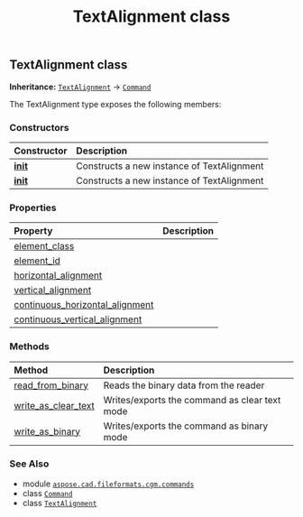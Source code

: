 ﻿---
title: TextAlignment class
second_title: Aspose.CAD for Python via .NET API References
description: 
type: docs
weight: 1660
url: /python-net/aspose.cad.fileformats.cgm.commands/textalignment/
is_root: false
---

## TextAlignment class



**Inheritance:** [`TextAlignment`](/cad/python-net/aspose.cad.fileformats.cgm.commands/textalignment) → 
[`Command`](/cad/python-net/aspose.cad.fileformats.cgm.commands/command)



The TextAlignment type exposes the following members:

### Constructors
| Constructor | Description |
| :- | :- |
| [__init__](/cad/python-net/aspose.cad.fileformats.cgm.commands/textalignment/__init__/#aspose.cad.fileformats.cgm.CgmFile) | Constructs a new instance of TextAlignment |
| [__init__](/cad/python-net/aspose.cad.fileformats.cgm.commands/textalignment/__init__/#aspose.cad.fileformats.cgm.CgmFile-TextAlignment.HorizontalAlignmentType-TextAlignment.VerticalAlignmentType-float-float) | Constructs a new instance of TextAlignment |


### Properties
| Property | Description |
| :- | :- |
| [element_class](/cad/python-net/aspose.cad.fileformats.cgm.commands/textalignment/element_class) |  |
| [element_id](/cad/python-net/aspose.cad.fileformats.cgm.commands/textalignment/element_id) |  |
| [horizontal_alignment](/cad/python-net/aspose.cad.fileformats.cgm.commands/textalignment/horizontal_alignment) |  |
| [vertical_alignment](/cad/python-net/aspose.cad.fileformats.cgm.commands/textalignment/vertical_alignment) |  |
| [continuous_horizontal_alignment](/cad/python-net/aspose.cad.fileformats.cgm.commands/textalignment/continuous_horizontal_alignment) |  |
| [continuous_vertical_alignment](/cad/python-net/aspose.cad.fileformats.cgm.commands/textalignment/continuous_vertical_alignment) |  |


### Methods
| Method | Description |
| :- | :- |
| [read_from_binary](/cad/python-net/aspose.cad.fileformats.cgm.commands/textalignment/read_from_binary/#aspose.cad.fileformats.cgm.IBinaryReader) | Reads the binary data from the reader |
| [write_as_clear_text](/cad/python-net/aspose.cad.fileformats.cgm.commands/textalignment/write_as_clear_text/#aspose.cad.fileformats.cgm.IClearTextWriter) | Writes/exports the command as clear text mode |
| [write_as_binary](/cad/python-net/aspose.cad.fileformats.cgm.commands/textalignment/write_as_binary/#aspose.cad.fileformats.cgm.IBinaryWriter) | Writes/exports the command as binary mode |



### See Also
* module [`aspose.cad.fileformats.cgm.commands`](..)
* class [`Command`](/cad/python-net/aspose.cad.fileformats.cgm.commands/command)
* class [`TextAlignment`](/cad/python-net/aspose.cad.fileformats.cgm.commands/textalignment)
